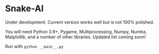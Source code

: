 # Snake-AI
Under development. Current version works well but is not 100% polished.

You will need Python 3.9+, Pygame, Multiprocessing, Numpy, Numba, Matplotlib, and a number of other libraries. Updated list coming soon!

Run with `python __main__.py`
